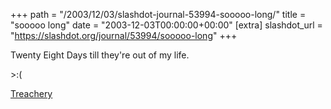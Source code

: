 +++
path = "/2003/12/03/slashdot-journal-53994-sooooo-long/"
title = "sooooo long"
date = "2003-12-03T00:00:00+00:00"
[extra]
slashdot_url = "https://slashdot.org/journal/53994/sooooo-long"
+++

<p>Twenty Eight Days till they're out of my life.</p>
<p>&gt;:(</p>
<p><a href="http://dictionary.reference.com/search?r=2&amp;q=treachery">Treachery</a></p>

